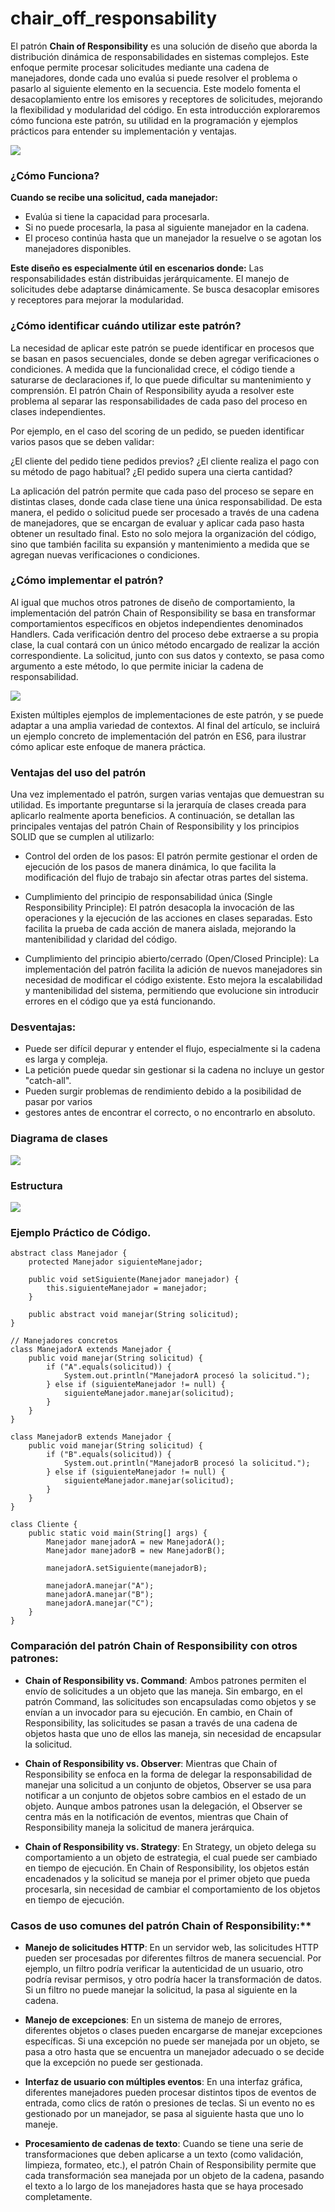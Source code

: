 # chair_off_responsability

El patrón **Chain of Responsibility** es una solución de diseño que aborda la distribución dinámica de responsabilidades en sistemas complejos. Este enfoque permite procesar solicitudes mediante una cadena de manejadores, donde cada uno evalúa si puede resolver el problema o pasarlo al siguiente elemento en la secuencia. Este modelo fomenta el desacoplamiento entre los emisores y receptores de solicitudes, mejorando la flexibilidad y modularidad del código. En esta introducción exploraremos cómo funciona este patrón, su utilidad en la programación y ejemplos prácticos para entender su implementación y ventajas.

![](https://refactoring.guru/images/patterns/content/chain-of-responsibility/chain-of-responsibility-comic-1-es.png?id=a57afa94531c4b0395559c4d2d675967)

### ¿Cómo Funciona?

**Cuando se recibe una solicitud, cada manejador:**
* Evalúa si tiene la capacidad para procesarla.
* Si no puede procesarla, la pasa al siguiente manejador en la cadena.
* El proceso continúa hasta que un manejador la resuelve o se agotan los manejadores disponibles.

**Este diseño es especialmente útil en escenarios donde:**
Las responsabilidades están distribuidas jerárquicamente.
El manejo de solicitudes debe adaptarse dinámicamente.
Se busca desacoplar emisores y receptores para mejorar la modularidad.

### ¿Cómo identificar cuándo utilizar este patrón?
La necesidad de aplicar este patrón se puede identificar en procesos que se basan en pasos secuenciales, donde se deben agregar verificaciones o condiciones. A medida que la funcionalidad crece, el código tiende a saturarse de declaraciones if, lo que puede dificultar su mantenimiento y comprensión. El patrón Chain of Responsibility ayuda a resolver este problema al separar las responsabilidades de cada paso del proceso en clases independientes.

Por ejemplo, en el caso del scoring de un pedido, se pueden identificar varios pasos que se deben validar:

¿El cliente del pedido tiene pedidos previos?
¿El cliente realiza el pago con su método de pago habitual?
¿El pedido supera una cierta cantidad?

La aplicación del patrón permite que cada paso del proceso se separe en distintas clases, donde cada clase tiene una única responsabilidad. De esta manera, el pedido o solicitud puede ser procesado a través de una cadena de manejadores, que se encargan de evaluar y aplicar cada paso hasta obtener un resultado final. Esto no solo mejora la organización del código, sino que también facilita su expansión y mantenimiento a medida que se agregan nuevas verificaciones o condiciones.

### ¿Cómo implementar el patrón?

Al igual que muchos otros patrones de diseño de comportamiento, la implementación del patrón Chain of Responsibility se basa en transformar comportamientos específicos en objetos independientes denominados Handlers. Cada verificación dentro del proceso debe extraerse a su propia clase, la cual contará con un único método encargado de realizar la acción correspondiente. La solicitud, junto con sus datos y contexto, se pasa como argumento a este método, lo que permite iniciar la cadena de responsabilidad.

![](https://miro.medium.com/v2/resize:fit:828/format:webp/0*7PGB4poMp_-feEy2.png)

Existen múltiples ejemplos de implementaciones de este patrón, y se puede adaptar a una amplia variedad de contextos. Al final del artículo, se incluirá un ejemplo concreto de implementación del patrón en ES6, para ilustrar cómo aplicar este enfoque de manera práctica.

### Ventajas del uso del patrón
Una vez implementado el patrón, surgen varias ventajas que demuestran su utilidad. Es importante preguntarse si la jerarquía de clases creada para aplicarlo realmente aporta beneficios. A continuación, se detallan las principales ventajas del patrón Chain of Responsibility y los principios SOLID que se cumplen al utilizarlo:

* Control del orden de los pasos: El patrón permite gestionar el orden de ejecución de los pasos de manera dinámica, lo que facilita la modificación del flujo de trabajo sin afectar otras partes del sistema.

* Cumplimiento del principio de responsabilidad única (Single Responsibility Principle): El patrón desacopla la invocación de las operaciones y la ejecución de las acciones en clases separadas. Esto facilita la prueba de cada acción de manera aislada, mejorando la mantenibilidad y claridad del código.

* Cumplimiento del principio abierto/cerrado (Open/Closed Principle): La implementación del patrón facilita la adición de nuevos manejadores sin necesidad de modificar el código existente. Esto mejora la escalabilidad y mantenibilidad del sistema, permitiendo que evolucione sin introducir errores en el código que ya está funcionando.

### Desventajas:

* Puede ser difícil depurar y entender el flujo, especialmente si la cadena es larga y compleja.
* La petición puede quedar sin gestionar si la cadena no incluye un gestor "catch-all".
* Pueden surgir problemas de rendimiento debido a la posibilidad de pasar por varios 
* gestores antes de encontrar el correcto, o no encontrarlo en absoluto.

### Diagrama de clases

![](https://java-design-patterns.com/assets/img/chain-of-responsibility.urm.1c5875a9.png)

### Estructura

![](https://upload.wikimedia.org/wikipedia/commons/1/1f/Chain_of_responsibility.jpg)


### Ejemplo Práctico de Código.

```// Clase abstracta base
abstract class Manejador {
    protected Manejador siguienteManejador;

    public void setSiguiente(Manejador manejador) {
        this.siguienteManejador = manejador;
    }

    public abstract void manejar(String solicitud);
}

// Manejadores concretos
class ManejadorA extends Manejador {
    public void manejar(String solicitud) {
        if ("A".equals(solicitud)) {
            System.out.println("ManejadorA procesó la solicitud.");
        } else if (siguienteManejador != null) {
            siguienteManejador.manejar(solicitud);
        }
    }
}

class ManejadorB extends Manejador {
    public void manejar(String solicitud) {
        if ("B".equals(solicitud)) {
            System.out.println("ManejadorB procesó la solicitud.");
        } else if (siguienteManejador != null) {
            siguienteManejador.manejar(solicitud);
        }
    }
}

class Cliente {
    public static void main(String[] args) {
        Manejador manejadorA = new ManejadorA();
        Manejador manejadorB = new ManejadorB();

        manejadorA.setSiguiente(manejadorB);

        manejadorA.manejar("A");
        manejadorA.manejar("B");
        manejadorA.manejar("C");
    }
}
```

### Comparación del patrón Chain of Responsibility con otros patrones:
 
 - **Chain of Responsibility vs. Command**: Ambos patrones permiten el envío de solicitudes a un objeto que las maneja. Sin embargo, en el patrón Command, las solicitudes son encapsuladas como objetos y se envían a un invocador para su ejecución. En cambio, en Chain of Responsibility, las solicitudes se pasan a través de una cadena de objetos hasta que uno de ellos las maneja, sin necesidad de encapsular la solicitud.
 
- **Chain of Responsibility vs. Observer**: Mientras que Chain of Responsibility se enfoca en la forma de delegar la responsabilidad de manejar una solicitud a un conjunto de objetos, Observer se usa para notificar a un conjunto de objetos sobre cambios en el estado de un objeto. Aunque ambos patrones usan la delegación, el Observer se centra más en la notificación de eventos, mientras que Chain of Responsibility maneja la solicitud de manera jerárquica.
 
- **Chain of Responsibility vs. Strategy**: En Strategy, un objeto delega su comportamiento a un objeto de estrategia, el cual puede ser cambiado en tiempo de ejecución. En Chain of Responsibility, los objetos están encadenados y la solicitud se maneja por el primer objeto que pueda procesarla, sin necesidad de cambiar el comportamiento de los objetos en tiempo de ejecución. 

### Casos de uso comunes del patrón Chain of Responsibility:**
 
- **Manejo de solicitudes HTTP**: En un servidor web, las solicitudes HTTP pueden ser procesadas por diferentes filtros de manera secuencial. Por ejemplo, un filtro podría verificar la autenticidad de un usuario, otro podría revisar permisos, y otro podría hacer la transformación de datos. Si un filtro no puede manejar la solicitud, la pasa al siguiente en la cadena.
 
- **Manejo de excepciones**: En un sistema de manejo de errores, diferentes objetos o clases pueden encargarse de manejar excepciones específicas. Si una excepción no puede ser manejada por un objeto, se pasa a otro hasta que se encuentra un manejador adecuado o se decide que la excepción no puede ser gestionada.
 
- **Interfaz de usuario con múltiples eventos**: En una interfaz gráfica, diferentes manejadores pueden procesar distintos tipos de eventos de entrada, como clics de ratón o presiones de teclas. Si un evento no es gestionado por un manejador, se pasa al siguiente hasta que uno lo maneje.
 
- **Procesamiento de cadenas de texto**: Cuando se tiene una serie de transformaciones que deben aplicarse a un texto (como validación, limpieza, formateo, etc.), el patrón Chain of Responsibility permite que cada transformación sea manejada por un objeto de la cadena, pasando el texto a lo largo de los manejadores hasta que se haya procesado completamente.
